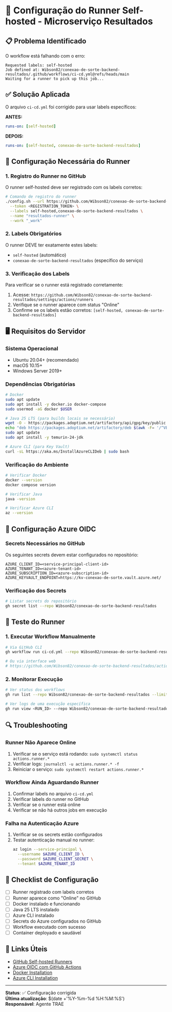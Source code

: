 # 🏃 Configuração do Runner Self-hosted - Microserviço Resultados

## 📋 Problema Identificado

O workflow está falhando com o erro:
```
Requested labels: self-hosted
Job defined at: Wibson82/conexao-de-sorte-backend-resultados/.github/workflows/ci-cd.yml@refs/heads/main
Waiting for a runner to pick up this job...
```

## ✅ Solução Aplicada

O arquivo `ci-cd.yml` foi corrigido para usar labels específicos:

**ANTES:**
```yaml
runs-on: [self-hosted]
```

**DEPOIS:**
```yaml
runs-on: [self-hosted, conexao-de-sorte-backend-resultados]
```

## 🔧 Configuração Necessária do Runner

### 1. Registro do Runner no GitHub

O runner self-hosted deve ser registrado com os labels corretos:

```bash
# Comando de registro do runner
./config.sh --url https://github.com/Wibson82/conexao-de-sorte-backend-resultados \
  --token <REGISTRATION_TOKEN> \
  --labels self-hosted,conexao-de-sorte-backend-resultados \
  --name "resultados-runner" \
  --work "_work"
```

### 2. Labels Obrigatórios

O runner DEVE ter exatamente estes labels:
- `self-hosted` (automático)
- `conexao-de-sorte-backend-resultados` (específico do serviço)

### 3. Verificação dos Labels

Para verificar se o runner está registrado corretamente:

1. Acesse: `https://github.com/Wibson82/conexao-de-sorte-backend-resultados/settings/actions/runners`
2. Verifique se o runner aparece com status "Online"
3. Confirme se os labels estão corretos: `[self-hosted, conexao-de-sorte-backend-resultados]`

## 🖥️ Requisitos do Servidor

### Sistema Operacional
- Ubuntu 20.04+ (recomendado)
- macOS 10.15+
- Windows Server 2019+

### Dependências Obrigatórias
```bash
# Docker
sudo apt update
sudo apt install -y docker.io docker-compose
sudo usermod -aG docker $USER

# Java 25 LTS (para builds locais se necessário)
wget -O - https://packages.adoptium.net/artifactory/api/gpg/key/public | sudo apt-key add -
echo "deb https://packages.adoptium.net/artifactory/deb $(awk -F= '/^VERSION_CODENAME/{print$2}' /etc/os-release) main" | sudo tee /etc/apt/sources.list.d/adoptium.list
sudo apt update
sudo apt install -y temurin-24-jdk

# Azure CLI (para Key Vault)
curl -sL https://aka.ms/InstallAzureCLIDeb | sudo bash
```

### Verificação do Ambiente
```bash
# Verificar Docker
docker --version
docker compose version

# Verificar Java
java -version

# Verificar Azure CLI
az --version
```

## 🔐 Configuração Azure OIDC

### Secrets Necessários no GitHub

Os seguintes secrets devem estar configurados no repositório:

```
AZURE_CLIENT_ID=<service-principal-client-id>
AZURE_TENANT_ID=<azure-tenant-id>
AZURE_SUBSCRIPTION_ID=<azure-subscription-id>
AZURE_KEYVAULT_ENDPOINT=https://kv-conexao-de-sorte.vault.azure.net/
```

### Verificação dos Secrets
```bash
# Listar secrets do repositório
gh secret list --repo Wibson82/conexao-de-sorte-backend-resultados
```

## 🚀 Teste do Runner

### 1. Executar Workflow Manualmente
```bash
# Via GitHub CLI
gh workflow run ci-cd.yml --repo Wibson82/conexao-de-sorte-backend-resultados

# Ou via interface web
# https://github.com/Wibson82/conexao-de-sorte-backend-resultados/actions
```

### 2. Monitorar Execução
```bash
# Ver status dos workflows
gh run list --repo Wibson82/conexao-de-sorte-backend-resultados --limit 5

# Ver logs de uma execução específica
gh run view <RUN_ID> --repo Wibson82/conexao-de-sorte-backend-resultados
```

## 🔍 Troubleshooting

### Runner Não Aparece Online
1. Verificar se o serviço está rodando: `sudo systemctl status actions.runner.*`
2. Verificar logs: `journalctl -u actions.runner.* -f`
3. Reiniciar o serviço: `sudo systemctl restart actions.runner.*`

### Workflow Ainda Aguardando Runner
1. Confirmar labels no arquivo `ci-cd.yml`
2. Verificar labels do runner no GitHub
3. Verificar se o runner está online
4. Verificar se não há outros jobs em execução

### Falha na Autenticação Azure
1. Verificar se os secrets estão configurados
2. Testar autenticação manual no runner:
   ```bash
   az login --service-principal \
     --username $AZURE_CLIENT_ID \
     --password $AZURE_CLIENT_SECRET \
     --tenant $AZURE_TENANT_ID
   ```

## 📝 Checklist de Configuração

- [ ] Runner registrado com labels corretos
- [ ] Runner aparece como "Online" no GitHub
- [ ] Docker instalado e funcionando
- [ ] Java 25 LTS instalado
- [ ] Azure CLI instalado
- [ ] Secrets do Azure configurados no GitHub
- [ ] Workflow executado com sucesso
- [ ] Container deployado e saudável

## 🔗 Links Úteis

- [GitHub Self-hosted Runners](https://docs.github.com/en/actions/hosting-your-own-runners)
- [Azure OIDC com GitHub Actions](https://docs.microsoft.com/en-us/azure/developer/github/connect-from-azure)
- [Docker Installation](https://docs.docker.com/engine/install/ubuntu/)
- [Azure CLI Installation](https://docs.microsoft.com/en-us/cli/azure/install-azure-cli)

---

**Status**: ✅ Configuração corrigida  
**Última atualização**: $(date +'%Y-%m-%d %H:%M:%S')  
**Responsável**: Agente TRAE